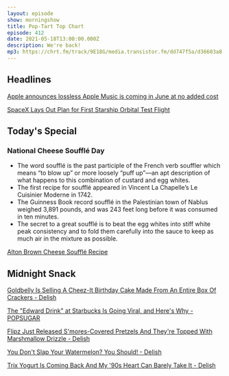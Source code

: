 ```yaml
---
layout: episode
show: morningshow
title: Pop-Tart Top Chart
episode: 412
date: 2021-05-18T13:00:00.000Z
description: We're back!
mp3: https://chrt.fm/track/9E18G/media.transistor.fm/dd747f5a/d36603a8.mp3
---
```

## Headlines

[Apple announces lossless Apple Music is coming in June at no added cost](https://www.notion.so/Apple-announces-lossless-Apple-Music-is-coming-in-June-at-no-added-cost-4a12ff150e9b4c2f9bbe2f4b468234d8)

[SpaceX Lays Out Plan for First Starship Orbital Test Flight](https://www.notion.so/SpaceX-Lays-Out-Plan-for-First-Starship-Orbital-Test-Flight-a72d0fcc181c46949bc542579c2f01d1)

## Today's Special

### National Cheese Soufflé Day

* The word soufflé is the past participle of the French verb souffler which means “to blow up” or more loosely “puff up”—an apt description of what happens to this combination of custard and egg whites.
* The first recipe for soufflé appeared in Vincent La Chapelle’s Le Cuisinier Moderne in 1742.
* The Guinness Book record soufflé in the Palestinian town of Nablus weighed 3,891 pounds, and was 243 feet long before it was consumed in ten minutes.
* The secret to a great soufflé is to beat the egg whites into stiff white peak consistency and to fold them carefully into the sauce to keep as much air in the mixture as possible.

[Alton Brown Cheese Soufflé Recipe](https://www.foodnetwork.com/recipes/alton-brown/cheese-souffle-recipe-1912330)

## Midnight Snack

[Goldbelly Is Selling A Cheez-It Birthday Cake Made From An Entire Box Of Crackers - Delish](https://apple.news/Ay0tloRyaTxq3SWqj67r0Tg)

[The "Edward Drink" at Starbucks Is Going Viral, and Here's Why - POPSUGAR](https://apple.news/ASLAXXCknRuCpNyb5RRBYzw)

[Flipz Just Released S'mores-Covered Pretzels And They're Topped With Marshmallow Drizzle - Delish](https://apple.news/AA4e2qTMTSp6rEe2SJnHQyA)

[You Don't Slap Your Watermelon? You Should! - Delish](https://apple.news/ARxVnwOHTQ8yu_SL3KGHHKw)

[Trix Yogurt Is Coming Back And My '90s Heart Can Barely Take It - Delish](https://apple.news/AdII5xLk6RqyxhpqfnFSRaA)
